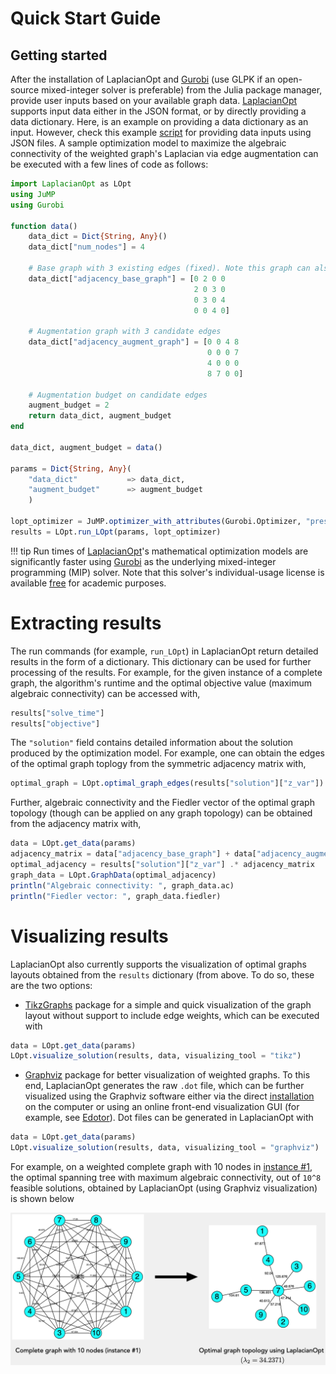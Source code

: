 # Quick Start Guide

## Getting started

After the installation of LaplacianOpt and [Gurobi](https://github.com/jump-dev/Gurobi.jl) (use GLPK if an open-source mixed-integer solver is preferable) from the Julia package manager, provide user inputs based on your available graph data. [LaplacianOpt](https://github.com/harshangrjn/LaplacianOpt.jl) supports input data either in the JSON format, or by directly providing a data dictionary. Here, is an example on providing a data dictionary as an input. However, check this example [script](https://github.com/harshangrjn/LaplacianOpt.jl/tree/main/examples/run_examples.jl) for providing data inputs using JSON files. A sample optimization model to maximize the algebraic connectivity of the weighted graph's Laplacian via edge augmentation can be executed with a few lines of code as follows:

```julia
import LaplacianOpt as LOpt
using JuMP
using Gurobi

function data()
    data_dict = Dict{String, Any}()
    data_dict["num_nodes"] = 4

    # Base graph with 3 existing edges (fixed). Note this graph can also be empty. 
    data_dict["adjacency_base_graph"] = [0 2 0 0
                                         2 0 3 0 
                                         0 3 0 4
                                         0 0 4 0]

    # Augmentation graph with 3 candidate edges
    data_dict["adjacency_augment_graph"] = [0 0 4 8
                                            0 0 0 7 
                                            4 0 0 0
                                            8 7 0 0]

    # Augmentation budget on candidate edges
    augment_budget = 2
    return data_dict, augment_budget
end

data_dict, augment_budget = data()

params = Dict{String, Any}(
    "data_dict"           => data_dict,
    "augment_budget"      => augment_budget
    )

lopt_optimizer = JuMP.optimizer_with_attributes(Gurobi.Optimizer, "presolve" => 1) 
results = LOpt.run_LOpt(params, lopt_optimizer)
```

!!! tip
    Run times of [LaplacianOpt](https://github.com/harshangrjn/LaplacianOpt.jl)'s mathematical optimization models are significantly faster using [Gurobi](https://www.gurobi.com) as the underlying mixed-integer programming (MIP) solver. Note that this solver's individual-usage license is available [free](https://www.gurobi.com/academia/academic-program-and-licenses/) for academic purposes. 

# Extracting results
The run commands (for example, `run_LOpt`) in LaplacianOpt return detailed results in the form of a dictionary. This dictionary can be used for further processing of the results. For example, for the given instance of a complete graph, the algorithm's runtime and the optimal objective value (maximum algebraic connectivity) can be accessed with,

```julia
results["solve_time"]
results["objective"]
```

The `"solution"` field contains detailed information about the solution produced by the optimization model.
For example, one can obtain the edges of the optimal graph toplogy from the symmetric adjacency matrix with,

```Julia
optimal_graph = LOpt.optimal_graph_edges(results["solution"]["z_var"])
```
Further, algebraic connectivity and the Fiedler vector of the optimal graph topology (though can be applied on any graph topology) can be obtained from the adjacency matrix with,
```Julia
data = LOpt.get_data(params)
adjacency_matrix = data["adjacency_base_graph"] + data["adjacency_augment_graph"]
optimal_adjacency = results["solution"]["z_var"] .* adjacency_matrix 
graph_data = LOpt.GraphData(optimal_adjacency)
println("Algebraic connectivity: ", graph_data.ac)
println("Fiedler vector: ", graph_data.fiedler)
```

# Visualizing results
LaplacianOpt also currently supports the visualization of optimal graphs layouts obtained from the `results` dictionary (from above. To do so, these are the two options: 
+ [TikzGraphs](https://github.com/JuliaTeX/TikzGraphs.jl) package for a simple and quick visualization of the graph layout without support to include edge weights, which can be executed with 

```julia
data = LOpt.get_data(params)
LOpt.visualize_solution(results, data, visualizing_tool = "tikz")
```

+ [Graphviz](https://graphviz.org) package for better visualization of weighted graphs. To this end, LaplacianOpt generates the raw `.dot` file, which can be further visualized using the Graphviz software either via the direct [installation](https://graphviz.org/download/) on the computer or using an online front-end visualization GUI (for example, see [Edotor](https://edotor.net)). Dot files can be generated in LaplacianOpt with 

```julia
data = LOpt.get_data(params)
LOpt.visualize_solution(results, data, visualizing_tool = "graphviz")
```
For example, on a weighted complete graph with 10 nodes in [instance #1](https://github.com/harshangrjn/LaplacianOpt.jl/blob/main/examples/instances/10_nodes/10_1.json), the optimal spanning tree with maximum algebraic connectivity, out of ``10^8`` feasible solutions, obtained by LaplacianOpt (using Graphviz visualization) is shown below 

![Optimal solution](assets/10_nodes_opt_1.png)

